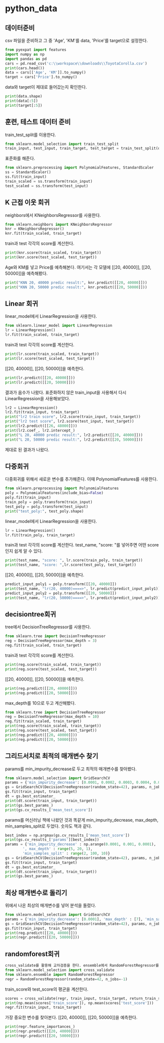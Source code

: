 # python_data

## 데이터준비
csv 파일을 준비하고 그 중 'Age', 'KM'를 data, 'Price'를 target으로 설정한다.
```python
from pyexpat import features
import numpy as np
import pandas as pd
cars = pd.read_csv('c:\\workspace\\downloads\\ToyotaCorolla.csv')
print(cars.head())
data = cars[['Age', 'KM']].to_numpy()
target = cars['Price'].to_numpy()
```

data와 target이 제대로 들어갔는지 확인한다.
```python
print(data.shape)
print(data[:5])
print(target[:5])
```

## 훈련, 테스트 데이터 준비
train_test_split를 이용한다.
```python
from sklearn.model_selection import train_test_split
train_input, test_input, train_target, test_target = train_test_split(data, target, random_state=42)
```

표준화를 해준다.
```python
from sklearn.preprocessing import PolynomialFeatures, StandardScaler
ss = StandardScaler()
ss.fit(train_input)
train_scaled = ss.transform(train_input)
test_scaled = ss.transform(test_input)
```

## K 근접 이웃 회귀
neighbors에서 KNeighborsRegressor를 사용한다.
```python
from sklearn.neighbors import KNeighborsRegressor
knr = KNeighborsRegressor()
knr.fit(train_scaled, train_target)
```

train과 test 각각의 score를 계산한다.
```python
print(knr.score(train_scaled, train_target))
print(knr.score(test_scaled, test_target))
```

Age와 KM를 넣고 Price를 예측해본다. 여기서는 각 모델에 [[20, 40000]], [[20, 50000]]을 예측해봤다.
```python
print("KNN 20, 40000 predic result:", knr.predict([[20, 40000]]))
print("KNN 20, 50000 predic result:", knr.predict([[20, 50000]]))
```

## Linear 회귀
linear_model에서 LinearRegression을 사용한다.
```python
from sklearn.linear_model import LinearRegression
lr = LinearRegression()
lr.fit(train_scaled, train_target)
```

train과 test 각각의 score를 계산한다.
```python
print(lr.score(train_scaled, train_target))
print(lr.score(test_scaled, test_target))
```

[[20, 40000]], [[20, 50000]]을 예측한다.
```python
print(lr.predict([[20, 40000]]))
print(lr.predict([[20, 50000]]))
```

결과가 음수가 나왔다. 표준화하지 않은 train_input을 사용해서 다시 LinearRegression을 사용해보았다.
```python
lr2 = LinearRegression()
lr2.fit(train_input, train_target)
print("lr2 train score", lr2.score(train_input, train_target))
print("lr2 test score", lr2.score(test_input, test_target))
print(lr2.predict([[26, 48000]]))
print(lr2.coef_, lr2.intercept_)
print("L 20, 40000 predic result:", lr2.predict([[20, 40000]]))
print("L 20, 50000 predic result:", lr2.predict([[20, 50000]]))
```
제대로 된 결과가 나왔다.

## 다중회귀
다중회귀를 위해서 새로운 변수를 추가해준다. 이때 PolynomialFeatures를 사용한다. 
```python
from sklearn.preprocessing import PolynomialFeatures
poly = PolynomialFeatures(include_bias=False)
poly.fit(train_input)
train_poly = poly.transform(train_input)
test_poly = poly.transform(test_input)
print("test_poly:", test_poly.shape)
```

linear_model에서 LinearRegression을 사용한다.
```python
lr = LinearRegression()
lr.fit(train_poly, train_target)
```

train과 test 각각의 score를 계산한다. test_name, "score: "를 넣어주면 어떤 score인지 쉽게 알 수 있다.
```python
print(test_name, "score: ", lr.score(train_poly, train_target))
print(test_name, "score: ",lr.score(test_poly, test_target))
```
[[20, 40000]], [[20, 50000]]을 예측한다.
```python
predict_input_poly1 = poly.transform([[20, 40000]])
print(test_name, "lr(20, 40000)====>", lr.predict(predict_input_poly1))
predict_input_poly2 = poly.transform([[20, 50000]])
print(test_name, "lr(20, 50000)====>", lr.predict(predict_input_poly2))
```
## decisiontree회귀
tree에서 DecisionTreeRegressor를 사용한다.
```python
from sklearn.tree import DecisionTreeRegressor
reg = DecisionTreeRegressor(max_depth = 3)
reg.fit(train_scaled, train_target)
```

train과 test 각각의 score를 계산한다. 
```python
print(reg.score(train_scaled, train_target))
print(reg.score(test_scaled, test_target))
```

[[20, 40000]], [[20, 50000]]을 예측한다.
```python
print(reg.predict([[20, 40000]]))
print(reg.predict([[20, 50000]]))
```

max_depth를 10으로 두고 계산해봤다.
```python
from sklearn.tree import DecisionTreeRegressor
reg = DecisionTreeRegressor(max_depth = 10)
reg.fit(train_scaled, train_target)
print(reg.score(train_scaled, train_target))
print(reg.score(test_scaled, test_target))
print(reg.predict([[20, 40000]]))
print(reg.predict([[20, 50000]]))
```

## 그리드서치로 최적의 매개변수 찾기
params를 min_impurity_decrease로 두고 최적의 매개변수를 찾아봤다.
```python
from sklearn.model_selection import GridSearchCV
params = {'min_impurity_decrease': [0.0001, 0.0002, 0.0003, 0.0004, 0.0005]}
gs = GridSearchCV(DecisionTreeRegressor(random_state=42), params, n_jobs=-1)
gs.fit(train_input, train_target)
dt = gs.best_estimator_
print(dt.score(train_input, train_target))
print(gs.best_params_)
print(gs.cv_results_['mean_test_score'])
```

params를 머신러닝 책에 나왔던 것과 똑같게 min_impurity_decrease, max_depth, min_samples_split로 두었다. 숫자도 책과 같다.
```python
best_index = np.argmax(gs.cv_results_['mean_test_score'])
print(gs.cv_results_['params'][best_index])
params = {'min_impurity_decrease' : np.arange(0.0001, 0.001, 0.0001),
        ', max_depth' : range(5, 20, 1),
        'min_samples_split' : range(2, 100, 10)}
gs = GridSearchCV(DecisionTreeRegressor(random_state=42), params, n_jobs=-1)
gs.fit(train_input, train_target)
dt = gs.best_estimator_
print(dt.score(train_input, train_target))
print(gs.best_params_)
```

## 최상 매개변수로 돌리기
위에서 나온 최상의 매개변수를 넣어 분석을 돌렸다.
```python
from sklearn.model_selection import GridSearchCV
params = {'min_impurity_decrease': [0.0001], 'max_depth' : [7], 'min_samples_split' : [52]}
gs = GridSearchCV(DecisionTreeRegressor(random_state=42), params, n_jobs=-1)
gs.fit(train_input, train_target)
print(reg.predict([[20, 40000]]))
print(regr.predict([[20, 50000]]))
```

## randomforest회귀
```python
cross_validate를 활용해 교차검증을 한다. ensemble에서 RandomForestRegressor를 사용한다.
from sklearn.model_selection import cross_validate
from sklearn.ensemble import RandomForestRegressor
regr = RandomForestRegressor(random_state=42, n_jobs=-1)
```

train_score와 test_score의 평균을 계산한다.
```python
scores = cross_validate(regr, train_input, train_target, return_train_score=True, n_jobs=-1)
print(np.mean(scores['train_score']), np.mean(scores['test_score']))
regr.fit(train_input, train_target)
```

가장 중요한 변수를 찾아본다. [[20, 40000]], [[20, 50000]]을 예측한다.
```python
print(regr.feature_importances_)
print(regr.predict([[20, 40000]]))
print(regr.predict([[20, 50000]]))
```
